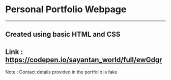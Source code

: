 # Personal Portfolio Webpage
---
**Created using basic HTML and CSS**
---
**Link** : https://codepen.io/sayantan_world/full/ewGdgr
---
Note : Contact details provided in the portfolio is fake

